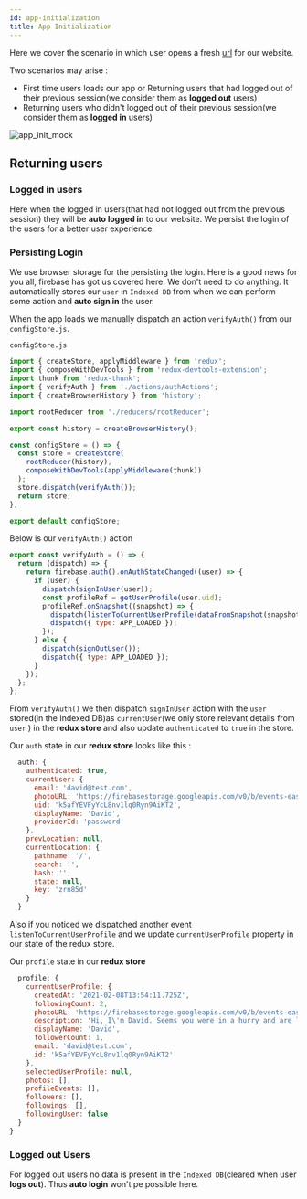 ```yaml
---
id: app-initialization
title: App Initialization
---
```


Here we cover the scenario in which user opens a fresh [url](https://events-easy.firebaseapp.com/) for our website.

Two scenarios may arise :

- First time users loads our app or Returning users that had logged out of their previous session(we consider them as **logged out** users)
- Returning users who didn't logged out of their previous session(we consider them as **logged in** users)

![app_init_mock](https://user-images.githubusercontent.com/25122604/109288769-517da080-784b-11eb-8420-2429a8d90459.png)

## Returning users

### Logged in users

Here when the logged in users(that had not logged out from the previous session) they will be **auto logged in** to our website. We persist the login of the users for a better user experience.

### Persisting Login

We use browser storage for the persisting the login. Here is a good news for you all, firebase has got us covered here. We don't need to do anything. It automatically stores our `user` in `Indexed DB` from when we can perform some action and **auto sign in** the user.

When the app loads we manually dispatch an action `verifyAuth()` from our `configStore.js`.

`configStore.js`

```javascript
import { createStore, applyMiddleware } from 'redux';
import { composeWithDevTools } from 'redux-devtools-extension';
import thunk from 'redux-thunk';
import { verifyAuth } from './actions/authActions';
import { createBrowserHistory } from 'history';

import rootReducer from './reducers/rootReducer';

export const history = createBrowserHistory();

const configStore = () => {
  const store = createStore(
    rootReducer(history),
    composeWithDevTools(applyMiddleware(thunk))
  );
  store.dispatch(verifyAuth());
  return store;
};

export default configStore;
```

Below is our `verifyAuth()` action

```javascript
export const verifyAuth = () => {
  return (dispatch) => {
    return firebase.auth().onAuthStateChanged((user) => {
      if (user) {
        dispatch(signInUser(user));
        const profileRef = getUserProfile(user.uid);
        profileRef.onSnapshot((snapshot) => {
          dispatch(listenToCurrentUserProfile(dataFromSnapshot(snapshot)));
          dispatch({ type: APP_LOADED });
        });
      } else {
        dispatch(signOutUser());
        dispatch({ type: APP_LOADED });
      }
    });
  };
};
```

From `verifyAuth()` we then dispatch `signInUser` action with the `user` stored(in the Indexed DB)as `currentUser`(we only store relevant details from `user` ) in the **redux store** and also update `authenticated` to `true` in the store.

Our `auth` state in our **redux store** looks like this :

```javascript
  auth: {
    authenticated: true,
    currentUser: {
      email: 'david@test.com',
      photoURL: 'https://firebasestorage.googleapis.com/v0/b/events-easy.appspot.com/o/k5afYEVFyYcL8nv1lq0Ryn9AiKT2%2Fuser_images%2Fckl0jwqkf0000246251mjeb5s.jpg?alt=media&token=f1faa75e-0eca-41df-9f1d-cfd84ad14701',
      uid: 'k5afYEVFyYcL8nv1lq0Ryn9AiKT2',
      displayName: 'David',
      providerId: 'password'
    },
    prevLocation: null,
    currentLocation: {
      pathname: '/',
      search: '',
      hash: '',
      state: null,
      key: 'zrn85d'
    }
  }
```

Also if you noticed we dispatched another event `listenToCurrentUserProfile` and we update `currentUserProfile` property in our state of the redux store.

Our `profile` state in our **redux store**

```javascript
  profile: {
    currentUserProfile: {
      createdAt: '2021-02-08T13:54:11.725Z',
      followingCount: 2,
      photoURL: 'https://firebasestorage.googleapis.com/v0/b/events-easy.appspot.com/o/k5afYEVFyYcL8nv1lq0Ryn9AiKT2%2Fuser_images%2Fckl0jwqkf0000246251mjeb5s.jpg?alt=media&token=f1faa75e-0eca-41df-9f1d-cfd84ad14701',
      description: 'Hi, I\'m David. Seems you were in a hurry and are lazy like me. Don\'t worry, I have got you covered. Explore my ready to go profile and start experimenting.',
      displayName: 'David',
      followerCount: 1,
      email: 'david@test.com',
      id: 'k5afYEVFyYcL8nv1lq0Ryn9AiKT2'
    },
    selectedUserProfile: null,
    photos: [],
    profileEvents: [],
    followers: [],
    followings: [],
    followingUser: false
  }
}
```

### Logged out Users

For logged out users no data is present in the `Indexed DB`(cleared when user **logs out**). Thus **auto login** won't pe possible here.
